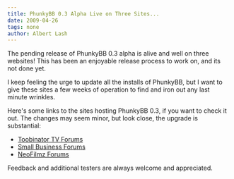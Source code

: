 ```yaml
---
title: PhunkyBB 0.3 Alpha Live on Three Sites...
date: 2009-04-26
tags: none
author: Albert Lash
---
```

The pending release of PhunkyBB 0.3 alpha is alive and well on three websites! This has been an enjoyable release process to work on, and its not done yet.

I keep feeling the urge to update all the installs of PhunkyBB, but I want to give these sites a few weeks of operation to find and iron out any last minute wrinkles.

Here's some links to the sites hosting PhunkyBB 0.3, if you want to check it out. The changes may seem minor, but look close, the upgrade is substantial:

<ul><li><a href="http://www.soggyblogger.com/forums/index.php?nid=index">Toobinator TV Forums</a></li><li><a href="http://www.sb-info.com/forums/">Small Business Forums</a></li><li><a href="http://www.neofilmz.com/forums/">NeoFilmz Forums</a></li></ul>Feedback and additional testers are always welcome and appreciated.

